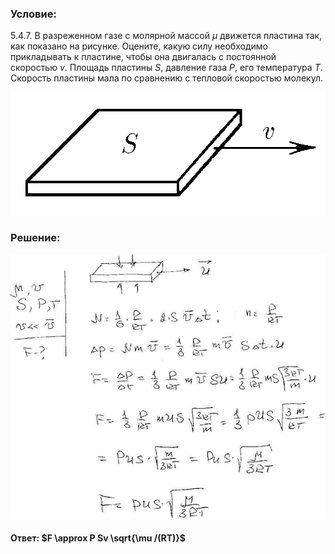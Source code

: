 ###  Условие:

$5.4.7.$ В разреженном газе с молярной массой $\mu$ движется пластина так, как показано на рисунке. Оцените, какую силу необходимо прикладывать к пластине, чтобы она двигалась с постоянной скоростью $v$. Площадь пластины $S$, давление газа $P$, его температура $T$. Скорость пластины мала по сравнению с тепловой скоростью молекул.

![К задаче $5.4.7$|506x198, 30%](../../img/5.4.7/5.4.7.png)

###  Решение:

![|640x537, 67%](../../img/5.4.7/sol.jpg)

#### Ответ: $F \approx P Sv \sqrt{\mu /(RT)}$